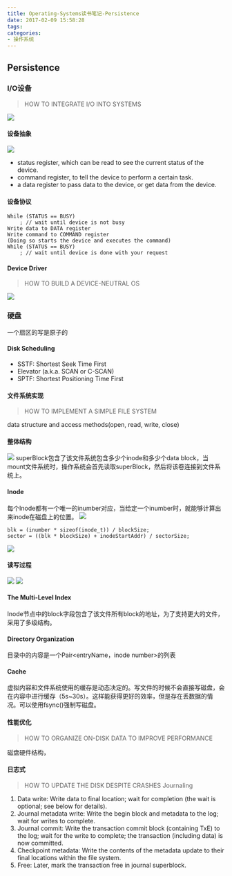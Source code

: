 ```yaml
---
title: Operating-Systems读书笔记-Persistence
date: 2017-02-09 15:58:28
tags:
categories:
- 操作系统
---
```

## Persistence
### I/O设备
> HOW TO INTEGRATE I/O INTO SYSTEMS

![](/images/QQ20170209-164105@2x.png)
#### 设备抽象
![](/images/QQ20170209-165209@2x.png)

* status register, which can be read to see the current status
of the device.
* command register, to tell the device to perform a certain
task.
* a data register to pass data to the device, or get data from
the device.

#### 设备协议
	While (STATUS == BUSY)
		; // wait until device is not busy
	Write data to DATA register
	Write command to COMMAND register
	(Doing so starts the device and executes the command)
	While (STATUS == BUSY)
		; // wait until device is done with your request

#### Device Driver
> HOW TO BUILD A DEVICE-NEUTRAL OS

![](/images/QQ20170209-170624@2x.png)
### 硬盘
一个扇区的写是原子的
####  Disk Scheduling
* SSTF: Shortest Seek Time First
* Elevator (a.k.a. SCAN or C-SCAN)
* SPTF: Shortest Positioning Time First

#### 文件系统实现
> HOW TO IMPLEMENT A SIMPLE FILE SYSTEM

data structure and access methods(open, read, write, close)
#### 整体结构
![](/images/QQ20170209-195624@2x.png)
superBlock包含了该文件系统包含多少个inode和多少个data block，当mount文件系统时，操作系统会首先读取superBlock，然后将该卷连接到文件系统上。
#### Inode
每个Inode都有一个唯一的inumber对应，当给定一个inumber时，就能够计算出来inode在磁盘上的位置。
![](/images/QQ20170209-200243@2x.png)

	blk = (inumber * sizeof(inode_t)) / blockSize;
	sector = ((blk * blockSize) + inodeStartAddr) / sectorSize;
![](/images/QQ20170209-200631@2x.png)
#### 读写过程
![](/images/QQ20170210-151259@2x.png)
![](/images/QQ20170210-151323@2x.png)
#### The Multi-Level Index
Inode节点中的block字段包含了该文件所有block的地址，为了支持更大的文件，采用了多级结构。
####  Directory Organization
目录中的内容是一个Pair<entryName，inode number>的列表
#### Cache
虚拟内容和文件系统使用的缓存是动态决定的。写文件的时候不会直接写磁盘，会在内容中进行缓存（5s~30s）。这样能获得更好的效率，但是存在丢数据的情况。可以使用fsync()强制写磁盘。
#### 性能优化
> HOW TO ORGANIZE ON-DISK DATA TO IMPROVE PERFORMANCE

磁盘硬件结构，

#### 日志式
> HOW TO UPDATE THE DISK DESPITE CRASHES
> Journaling

1. Data write: Write data to final location; wait for completion
(the wait is optional; see below for details).
2. Journal metadata write: Write the begin block and metadata to the log; wait for writes to complete.
3. Journal commit: Write the transaction commit block (containing TxE) to the log; wait for the write to complete; the transaction (including data) is now committed.
4. Checkpoint metadata: Write the contents of the metadata update to their final locations within the file system.
5. Free: Later, mark the transaction free in journal superblock.
